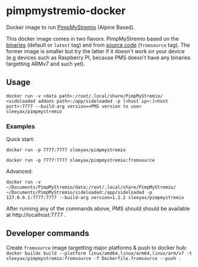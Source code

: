 # pimpmystremio-docker
Docker image to run [PimpMyStremio](https://github.com/sungshon/PimpMyStremio) (Alpine Based).

This docker image comes in two flavors. PimpMyStremio based on the [binaries](https://github.com/sungshon/PimpMyStremio/releases) (default or `latest` tag) and from [source code](https://github.com/sungshon/PimpMyStremio) (`fromsource` tag). The former image is smaller but try the latter if it doesn't work on your device (e.g devices such as Raspberry PI, because PMS doesn't have any binaries targetting ARMv7 and such yet).

## Usage
`docker run -v <data path>:/root/.local/share/PimpMyStremio/ <sideloaded addons path>:/app/sideloaded -p [<host ip>:]<host port>:7777 --build-arg version=<PMS version to use> sleeyax/pimpmystremio`

### Examples

Quick start:

`docker run -p 7777:7777 sleeyax/pimpmystremio`

`docker run -p 7777:7777 sleeyax/pimpmystremio:fromsource`

Advanced:

`docker run -v ~/Documents/PimpMyStremio/data:/root/.local/share/PimpMyStremio/ ~/Documents/PimpMyStremio/sideloaded:/app/sideloaded -p 127.0.0.1:7777:7777 --build-arg version=1.2.2 sleeyax/pimpmystremio`

After running any of the commands above, PMS should should be available at http://localhost:7777 .

## Developer commands
Create `fromsource` image targetting major platforms & push to docker hub:
`docker buildx build --platform linux/amd64,linux/arm64,linux/arm/v7 -t sleeyax/pimpmystremio:fromsource -f Dockerfile.fromsource --push .`
